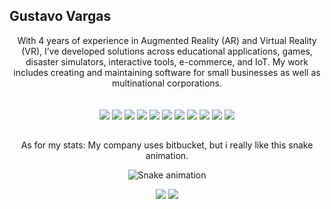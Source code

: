 ## Gustavo Vargas


<div align="center">
	<div class="container">
 		 <div class="row justify-content-md-center">
			 <div class="col justify-content-md-center">
With 4 years of experience in Augmented Reality (AR) and Virtual Reality (VR), I’ve developed
solutions across educational applications, games, disaster simulators, interactive tools, e-commerce, and
IoT. My work includes creating and maintaining software for small businesses as well as multinational
corporations.			</div>
		</div>
	</div>
<br>

 

<div>
	<br>
	  <a target="_blank"><img src="https://img.shields.io/badge/unity-%23000000.svg?style=for-the-badge&logo=unity&logoColor=white" target="_blank"></a>
	  <a target="_blank"><img src="https://img.shields.io/badge/unrealengine-%23313131.svg?style=for-the-badge&logo=unrealengine&logoColor=white"></a>
		  <a target="_blank"><img src="https://img.shields.io/badge/java-%23ED8B00.svg?style=for-the-badge&logo=java&logoColor=white" target="_blank"></a>
	  <a target="_blank"><img src="https://img.shields.io/badge/Firebase-039BE5?style=for-the-badge&logo=Firebase&logoColor=white" target="_blank"></a>
	  <a target="_blank"><img src="https://img.shields.io/badge/javascript-%23323330.svg?style=for-the-badge&logo=javascript&logoColor=%23F7DF1E" target="_blank">
	  <a target="_blank"><img src="https://img.shields.io/badge/node.js-6DA55F?style=for-the-badge&logo=node.js&logoColor=white" target="_blank"></a>
	  <a target="_blank"><img src="https://img.shields.io/badge/postgres-%23316192.svg?style=for-the-badge&logo=postgresql&logoColor=white" target="_blank"></a>
	  <a target="_blank"><img src="https://img.shields.io/badge/latex-%23008080.svg?style=for-the-badge&logo=latex&logoColor=white" target="_blank"></a>
	  <a target="_blank"><img src="https://img.shields.io/badge/jira-%230A0FFF.svg?style=for-the-badge&logo=jira&logoColor=white" target="_blank"></a>
	  <a target="_blank"><img src="https://img.shields.io/badge/adobe%20photoshop-%2331A8FF.svg?style=for-the-badge&logo=adobe%20photoshop&logoColor=white" target="_blank"></a>
	  <a target="_blank"><img src="https://img.shields.io/badge/Android%20Studio-3DDC84.svg?style=for-the-badge&logo=android-studio&logoColor=white" target="_blank"></a>
	</a>

</div>
     
  
  ##
 
<p>As for my stats: My company uses bitbucket, but i really like this snake animation.</p>
<div> 
 
  ![Snake animation](https://github.com/guvargas/guvargas/blob/output/github-contribution-grid-snake.svg)

</div>
	   <a href="https://instagram.com/1gvargas" target="_blank"><img src="https://img.shields.io/badge/-Instagram-%23E4405F?style=for-the-badge&logo=instagram&logoColor=white" target="_blank"></a>
  <a href = "mailto:gupontoandrade00@gmail.com"><img src="https://img.shields.io/badge/-Gmail-%23333?style=for-the-badge&logo=gmail&logoColor=white" target="_blank"></a>
 </div>
  
